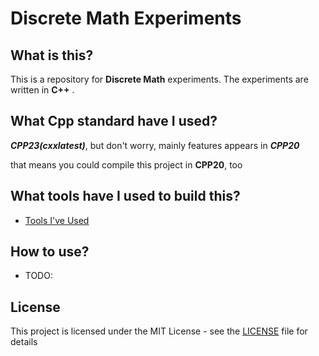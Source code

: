 # Discrete Math Experiments

## What is this?

This is a repository for __Discrete Math__ experiments. The experiments are written in __C++__ .

## What Cpp standard have I used?

*__CPP23(cxxlatest)__*, but don't worry, mainly features appears in *__CPP20__*

that means you could compile this project in __CPP20__, too

## What tools have I used to build this?

- [Tools I've Used](./docs/Tools.md)

## How to use?

- TODO:

## License

This project is licensed under the MIT License - see the [LICENSE](./LICENSE) file for details

